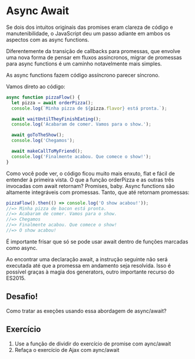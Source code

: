# Async Await

Se dois dos intuitos originais das promises eram clareza de código e manutenibilidade, o JavaScript deu um passo adiante em ambos os aspectos com as async functions.

Diferentemente da transição de callbacks para promessas, que envolve uma nova forma de pensar em fluxos assíncronos, migrar de promessas para async functions é um caminho notavelmente mais simples.

As async functions fazem código assíncrono parecer síncrono.

Vamos direto ao código:

```js
async function pizzaFlow() {
  let pizza = await orderPizza();
  console.log(`Minha pizza de ${pizza.flavor} está pronta.`);

  await waitUntilTheyFinishEating();
  console.log('Acabaram de comer. Vamos para o show.');

  await goToTheShow();
  console.log('Chegamos');

  await makeCallToMyFriend();
  console.log('Finalmente acabou. Que comece o show!');
}
```

Como você pode ver, o código ficou muito mais enxuto, flat e fácil de entender à primeira vista. O que a função orderPizza e as outras três invocadas com await retornam? Promises, baby. Async functions são altamente integráveis com promessas. Tanto, que até retornam promessas:

```js
pizzaFlow().then(() => console.log('O show acabou!'));
//=> Minha pizza de bacon está pronta.
//=> Acabaram de comer. Vamos para o show.
//=> Chegamos
//=> Finalmente acabou. Que comece o show!
//=> O show acabou!
```

É importante frisar que só se pode usar await dentro de funções marcadas como async.

Ao encontrar uma declaração await, a instrução seguinte não será executada até que a promessa em andamento seja resolvida. Isso é possível graças à magia dos generators, outro importante recurso do ES2015.

## Desafio!

Como tratar as exeções usando essa abordagem de async/await?

## Exercício

 1. Use a função de dividir do exercício de promise com aync/await
 2. Refaça o exercício de Ajax com aync/await